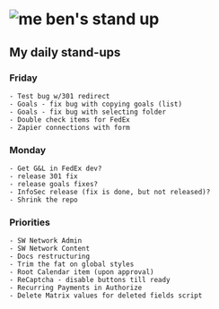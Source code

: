 # ![me](https://avatars2.githubusercontent.com/u/5232044?s=50&v=4) ben's stand up

## My daily stand-ups


### Friday

    - Test bug w/301 redirect
    - Goals - fix bug with copying goals (list)
    - Goals - fix bug with selecting folder
    - Double check items for FedEx
    - Zapier connections with form
    
### Monday

    - Get G&L in FedEx dev?
    - release 301 fix
    - release goals fixes?
    - InfoSec release (fix is done, but not released)?
    - Shrink the repo

### Priorities 
    
    - SW Network Admin
    - SW Network Content
    - Docs restructuring
    - Trim the fat on global styles
    - Root Calendar item (upon approval)
    - ReCaptcha - disable buttons till ready
    - Recurring Payments in Authorize
    - Delete Matrix values for deleted fields script

